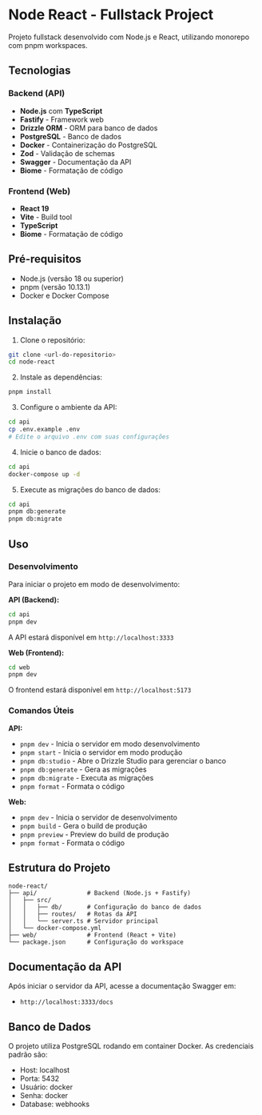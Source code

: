# Node React - Fullstack Project

Projeto fullstack desenvolvido com Node.js e React, utilizando monorepo com pnpm workspaces.

## Tecnologias

### Backend (API)
- **Node.js** com **TypeScript**
- **Fastify** - Framework web
- **Drizzle ORM** - ORM para banco de dados
- **PostgreSQL** - Banco de dados
- **Docker** - Containerização do PostgreSQL
- **Zod** - Validação de schemas
- **Swagger** - Documentação da API
- **Biome** - Formatação de código

### Frontend (Web)
- **React 19**
- **Vite** - Build tool
- **TypeScript**
- **Biome** - Formatação de código

## Pré-requisitos

- Node.js (versão 18 ou superior)
- pnpm (versão 10.13.1)
- Docker e Docker Compose

## Instalação

1. Clone o repositório:
```bash
git clone <url-do-repositorio>
cd node-react
```

2. Instale as dependências:
```bash
pnpm install
```

3. Configure o ambiente da API:
```bash
cd api
cp .env.example .env
# Edite o arquivo .env com suas configurações
```

4. Inicie o banco de dados:
```bash
cd api
docker-compose up -d
```

5. Execute as migrações do banco de dados:
```bash
cd api
pnpm db:generate
pnpm db:migrate
```

## Uso

### Desenvolvimento

Para iniciar o projeto em modo de desenvolvimento:

**API (Backend):**
```bash
cd api
pnpm dev
```
A API estará disponível em `http://localhost:3333`

**Web (Frontend):**
```bash
cd web
pnpm dev
```
O frontend estará disponível em `http://localhost:5173`

### Comandos Úteis

**API:**
- `pnpm dev` - Inicia o servidor em modo desenvolvimento
- `pnpm start` - Inicia o servidor em modo produção
- `pnpm db:studio` - Abre o Drizzle Studio para gerenciar o banco
- `pnpm db:generate` - Gera as migrações
- `pnpm db:migrate` - Executa as migrações
- `pnpm format` - Formata o código

**Web:**
- `pnpm dev` - Inicia o servidor de desenvolvimento
- `pnpm build` - Gera o build de produção
- `pnpm preview` - Preview do build de produção
- `pnpm format` - Formata o código

## Estrutura do Projeto

```
node-react/
├── api/              # Backend (Node.js + Fastify)
│   ├── src/
│   │   ├── db/       # Configuração do banco de dados
│   │   ├── routes/   # Rotas da API
│   │   └── server.ts # Servidor principal
│   └── docker-compose.yml
├── web/              # Frontend (React + Vite)
└── package.json      # Configuração do workspace
```

## Documentação da API

Após iniciar o servidor da API, acesse a documentação Swagger em:
- `http://localhost:3333/docs`

## Banco de Dados

O projeto utiliza PostgreSQL rodando em container Docker. As credenciais padrão são:
- Host: localhost
- Porta: 5432
- Usuário: docker
- Senha: docker
- Database: webhooks
